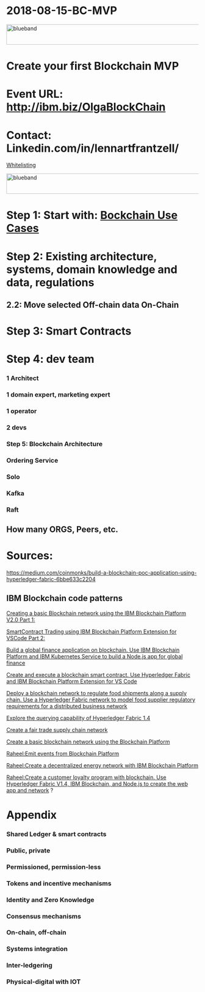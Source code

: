 # 2018-08-15-BC-MVP

<img src="https://farm5.staticflickr.com/4503/37148677233_71edc5a37b_o.png" width="1041" height="53" alt="blueband">

# Create your first Blockchain MVP
 
# Event URL: <a href="http://ibm.biz/OlgaBlockChain">http://ibm.biz/OlgaBlockChain</a>

# Contact:  Linkedin.com/in/lennartfrantzell/
 
[Whitelisting](https://cloud.ibm.com/registration/whitelist) 

<img src="https://farm5.staticflickr.com/4503/37148677233_71edc5a37b_o.png" width="1041" height="53" alt="blueband">

# Step 1: Start with: <a href="https://www.ibm.com/blockchain/use-cases/">Bockchain Use Cases</a>
      
# Step 2: Existing architecture, systems, domain knowledge and data, regulations
  
  ## 2.2: Move selected Off-chain data On-Chain
  
# Step 3: Smart Contracts
  
# Step 4: dev team
  ### 1 Architect
  ### 1 domain expert, marketing expert
  ### 1 operator
  ### 2 devs

### Step 5: Blockchain Architecture

   ### Ordering Service
   ### Solo
   ### Kafka
   ### Raft
   
   ## How many ORGS, Peers, etc.
  
  
# Sources:

https://medium.com/coinmonks/build-a-blockchain-poc-application-using-hyperledger-fabric-6bbe633c2204


## IBM Blockchain code patterns

[Creating a basic Blockchain network using the IBM Blockchain Platform V2.0 Part 1:](https://github.com/IBM/Create-BlockchainNetwork-IBPV20)

[SmartContract Trading using IBM Blockchain Platform Extension for VSCode Part 2:](https://github.com/IBM/SmartContractTrading-wFabric1-4-VSCodeExt)

[Build a global finance application on blockchain. Use IBM Blockchain Platform and IBM Kubernetes Service to build a Node.js app for global finance](https://developer.ibm.com/patterns/build-a-global-finance-application-on-blockchain/)

[Create and execute a blockchain smart contract. Use Hyperledger Fabric and IBM Blockchain Platform Extension for VS Code](https://developer.ibm.com/patterns/create-and-execute-a-blockchain-smart-contract-ibp-v20/)

[Deploy a blockchain network to regulate food shipments along a supply chain. Use a Hyperledger Fabric network to model food supplier regulatory requirements for a distributed business network](https://developer.ibm.com/patterns/monitor-food-shipments-using-blockchain/)

[Explore the querying capability of Hyperledger Fabric 1.4](https://developer.ibm.com/patterns/using-query-capability-with-blockchain-with-ibp-vscode-extension-for-think/)

[Create a fair trade supply chain network](https://developer.ibm.com/patterns/coffee-supply-chain-network-hyperledger-fabric-blockchain-2/)

[Create a basic blockchain network using the Blockchain Platform](https://developer.ibm.com/patterns/build-a-blockchain-network/)

[Raheel:Emit events from Blockchain Platform](https://developer.ibm.com/patterns/implementing-blockchain-events-using-ibp-vscode-extension/)

[Raheel:Create a decentralized energy network with IBM Blockchain Platform](https://developer.ibm.com/patterns/decentralized-energy-with-hyperledger-fabric-and-ibm-blockchain-saasv2-use-case-1/)

[Raheel:Create a customer loyalty program with blockchain. Use Hyperledger Fabric V1.4, IBM Blockchain, and Node.js to create the web app and network](https://developer.ibm.com/patterns/customer-loyalty-program-with-iks-saas-v2-fabric/)
?
# Appendix

   ### Shared Ledger & smart contracts
   ### Public, private
   ### Permissioned, permission-less
   ### Tokens and incentive mechanisms
   ### Identity and Zero Knowledge
   ### Consensus mechanisms
   ### On-chain, off-chain
   ### Systems integration
   ### Inter-ledgering
   ### Physical-digital with IOT
